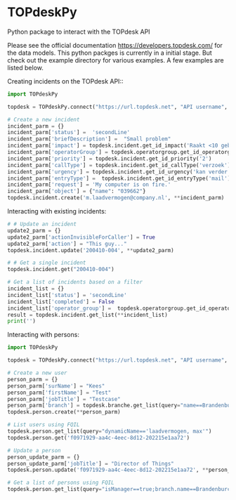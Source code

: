 # TOPdeskPy
 Python package to interact with the TOPdesk API

Please see the official documentation https://developers.topdesk.com/ for the data models. This python packges is currently in a initial stage. But check out the example directory for various examples. A few examples are listed below.

Creating incidents on the TOPdesk API::
```python
import TOPdeskPy

topdesk = TOPdeskPy.connect("https://url.topdesk.net", "API username", "API password")

# Create a new incident
incident_parm = {}
incident_parm['status'] =  'secondLine'
incident_parm['briefDescription'] =  "Small problem"
incident_parm['impact'] = topdesk.incident.get_id_impact('Raakt <10 gebr')
incident_parm['operatorGroup'] = topdesk.operatorgroup.get_id_operatorgroup('netwerkbeheer')
incident_parm['priority'] = topdesk.incident.get_id_priority('2')
incident_parm['callType'] = topdesk.incident.get_id_callType('verzoek')
incident_parm['urgency'] = topdesk.incident.get_id_urgency('kan verder')
incident_parm['entryType'] =  topdesk.incident.get_id_entryType('mail')
incident_parm['request'] = 'My computer is on fire.'
incident_parm['object'] = {"name": "039662"}
topdesk.incident.create('m.laadvermogen@company.nl', **incident_parm)
```
Interacting with existing incidents:
```python
# # Update an incident
update2_parm = {}
update2_parm['actionInvisibleForCaller'] = True
update2_parm['action'] = "This guy..."
topdesk.incident.update('200410-004', **update2_parm)

# # Get a single incident
topdesk.incident.get("200410-004")

# Get a list of incidents based on a filter
incident_list = {}
incident_list['status'] = 'secondLine'
incident_list['completed'] = False
incident_list['operator_group'] =  topdesk.operatorgroup.get_id_operatorgroup('Eduarte')
result = topdesk.incident.get_list(**incident_list)
print('')
```

Interacting with persons:
```python 
import TOPdeskPy

topdesk = TOPdeskPy.connect("https://url.topdesk.net", "API username", "API password")

# Create a new user
person_parm = {}
person_parm['surName'] = "Kees"
person_parm['firstName'] = "Test"
person_parm['jobTitle'] = "Testcase"
person_parm['branch'] = topdesk.branche.get_list(query="name==Brandenburchdreef")[0]['id']
topdesk.person.create(**person_parm)

# List users using FQIL
topdesk.person.get_list(query="dynamicName=='laadvermogen, max'")
topdesk.person.get('f0971929-aa4c-4eec-8d12-202215e1aa72')

# Update a person
person_update_parm = {}
person_update_parm['jobTitle'] = "Director of Things"
topdesk.person.update('f0971929-aa4c-4eec-8d12-202215e1aa72', **person_update_parm)

# Get a list of persons using FQIL
topdesk.person.get_list(query="isManager==true;branch.name==Brandenburchdreef")
```
